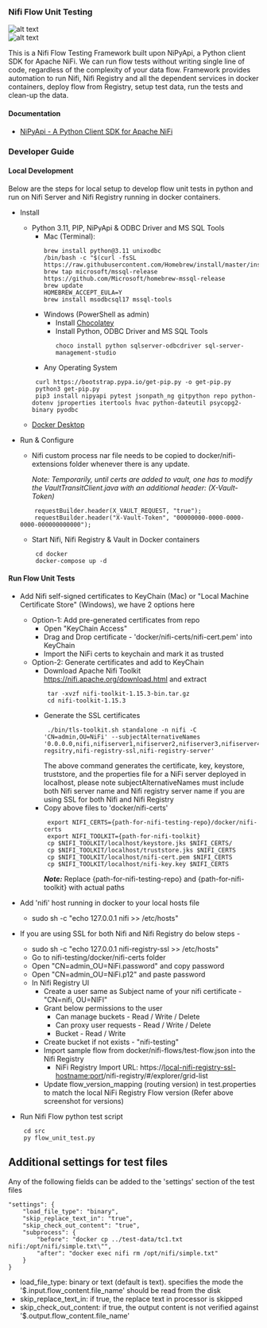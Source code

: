 ### Nifi Flow Unit Testing
![alt text](readme_architecture.png) <br/>
![alt text](readme_sequence.png)

This is a Nifi Flow Testing Framework built upon NiPyApi, a Python client SDK for Apache NiFi. We can run flow tests without writing single line of code, regardless of the complexity of your data flow. Framework provides automation to run Nifi, Nifi Registry and all the dependent services in docker containers, deploy flow from Registry, setup test data, run the tests and clean-up the data.

#### Documentation
* [NiPyApi - A Python Client SDK for Apache NiFi](https://nipyapi.readthedocs.io/en/latest/index.html)
### Developer Guide
#### Local Development
Below are the steps for local setup to develop flow unit tests in python and run on Nifi Server and Nifi Registry running in docker containers.  
* Install
    * Python 3.11, PIP, NiPyApi & ODBC Driver and MS SQL Tools
        * Mac (Terminal):
          ```
          brew install python@3.11 unixodbc
          /bin/bash -c "$(curl -fsSL https://raw.githubusercontent.com/Homebrew/install/master/install.sh)"
          brew tap microsoft/mssql-release https://github.com/Microsoft/homebrew-mssql-release
          brew update
          HOMEBREW_ACCEPT_EULA=Y
          brew install msodbcsql17 mssql-tools
          ```
        * Windows (PowerShell as admin)
            * Install [Chocolatey](https://chocolatey.org/install)
            * Install Python, ODBC Driver and MS SQL Tools
              ```
              choco install python sqlserver-odbcdriver sql-server-management-studio
              ```
        * Any Operating System 
         ```
          curl https://bootstrap.pypa.io/get-pip.py -o get-pip.py
          python3 get-pip.py
          pip3 install nipyapi pytest jsonpath_ng gitpython repo python-dotenv jproperties itertools hvac python-dateutil psycopg2-binary pyodbc
         ```
	* [Docker Desktop](https://www.docker.com/products/docker-desktop)
* Run & Configure
    * Nifi custom process nar file needs to be copied to docker/nifi-extensions folder whenever there is any update. 
      
      *Note: Temporarily, until certs are added to vault, one has to modify the VaultTransitClient.java with an additional header: (X-Vault-Token)*  
  ```       
      requestBuilder.header(X_VAULT_REQUEST, "true");
      requestBuilder.header("X-Vault-Token", "00000000-0000-0000-0000-000000000000");
  ```

    * Start Nifi, Nifi Registry & Vault in Docker containers 
        ```
         cd docker
         docker-compose up -d
        ``` 

#### Run Flow Unit Tests
* Add Nifi self-signed certificates to KeyChain (Mac) or "Local Machine Certificate Store" (Windows), we have 2 options here
  * Option-1: Add pre-generated certificates from repo
    * Open "KeyChain Access"
    * Drag and Drop certificate - 'docker/nifi-certs/nifi-cert.pem' into KeyChain
    * Import the NiFi certs to keychain and mark it as trusted
  * Option-2: Generate certificates and add to KeyChain
    * Download Apache Nifi Toolkit https://nifi.apache.org/download.html and extract
        ```
         tar -xvzf nifi-toolkit-1.15.3-bin.tar.gz
         cd nifi-toolkit-1.15.3
        ```
    * Generate the SSL certificates
      ```
       ./bin/tls-toolkit.sh standalone -n nifi -C 'CN=admin,OU=NiFi' --subjectAlternativeNames '0.0.0.0,nifi,nifiserver1,nifiserver2,nifiserver3,nifiserver4,nifi-regsitry,nifi-registry-ssl,nifi-registry-server'
      ```
      The above command generates the certificate, key, keystore, truststore, and the properties file for a NiFi server deployed in localhost, please note subjectAlternativeNames must include both Nifi server name and Nifi registry server name if you are using SSL for both Nifi and Nifi Registry
    * Copy above files to 'docker/nifi-certs'
      ```
       export NIFI_CERTS={path-for-nifi-testing-repo}/docker/nifi-certs
       export NIFI_TOOLKIT={path-for-nifi-toolkit}
       cp $NIFI_TOOLKIT/localhost/keystore.jks $NIFI_CERTS/
       cp $NIFI_TOOLKIT/localhost/truststore.jks $NIFI_CERTS
       cp $NIFI_TOOLKIT/localhost/nifi-cert.pem $NIFI_CERTS
       cp $NIFI_TOOLKIT/localhost/nifi-key.key $NIFI_CERTS
      ```
      _**Note:**_ Replace {path-for-nifi-testing-repo} and {path-for-nifi-toolkit} with actual paths
* Add 'nifi' host running in docker to your local hosts file
  * sudo sh -c "echo 127.0.0.1 nifi >> /etc/hosts"
* If you are using SSL for both Nifi and Nifi Registry do below steps -
  * sudo sh -c "echo 127.0.0.1 nifi-registry-ssl >> /etc/hosts"
  * Go to nifi-testing/docker/nifi-certs folder
  * Open "CN=admin_OU=NiFi.password" and copy password
  * Open "CN=admin_OU=NiFi.p12" and paste password
  * In Nifi Registry UI
    * Create a user same as Subject name of your nifi certificate - "CN=nifi, OU=NIFI"
    * Grant below permissions to the user
      * Can manage buckets - Read / Write / Delete
      * Can proxy user requests - Read / Write / Delete
      * Bucket - Read / Write
    * Create bucket if not exists - "nifi-testing"
    * Import sample flow from docker/nifi-flows/test-flow.json into the Nifi Registry
      * NiFi Registry Import URL: https://<local-nifi-registry-ssl-hostname:port>/nifi-registry/#/explorer/grid-list
    * Update flow_version_mapping (routing version) in test.properties to match the local NiFi Registry Flow version (Refer above screenshot for versions)  

* Run Nifi Flow python test script
    ```
     cd src
     py flow_unit_test.py
    ``` 
    
    

## Additional settings for test files

Any of the following fields can be added to the 'settings' section of the test files
```
"settings": {
    "load_file_type": "binary",
    "skip_replace_text_in": "true",
    "skip_check_out_content": "true",
    "subprocess": {
        "before": "docker cp ../test-data/tc1.txt nifi:/opt/nifi/simple.txt\"",
        "after": "docker exec nifi rm /opt/nifi/simple.txt"
    }
}

```
- load_file_type: binary or text (default is text). specifies the mode the '$.input.flow_content.file_name' should be read from the disk
- skip_replace_text_in: if true, the replace text in processor is skipped
- skip_check_out_content: if true, the output content is not verified against '$.output.flow_content.file_name'
   



